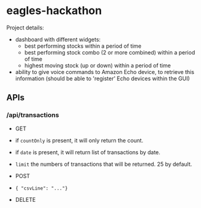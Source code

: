 # eagles-hackathon

Project details:
- dashboard with different widgets:
  * best performing stocks within a period of time
  * best performing stock combo (2 or more combined) within a period of time
  * highest moving stock (up or down) within a period of time
- ability to give voice commands to Amazon Echo device, to retrieve this information (should be able to 'register' Echo devices within the GUI)


## APIs

### /api/transactions
- GET
 - if ```countOnly``` is present, it will only return the count.
 - if ```date``` is present, it will return list of transactions by date.
 - ```limit``` the numbers of transactions that will be returned. 25 by default.

- POST
 - ```{ "csvLine": "..."}```

- DELETE
